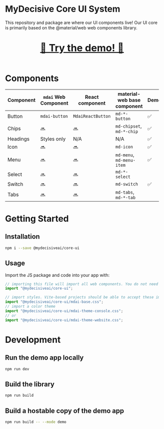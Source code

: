 # MyDecisive Core UI System

This repository and package are where our UI components live! Our UI core is primarily based on the @material/web web components library.

<div style="text-align: center; font-size: 2rem; font-weight: bold; padding: 24px 0;"><a href="https://decisiveai.github.io/mdai-core-ui-system/">🐙 Try the demo! 🐙</a></div>

# Components

| Component | `mdai` Web Component | React component   | material-web base component | Demo | Stability |
| --------- | -------------------- | ----------------- | --------------------------- | ---- | --------- |
| Button    | `mdai-button`        | `MdaiReactButton` | `md-*-button`               | ✅   | Preview   |
| Chips     | 🔜                   | 🔜                | `md-chipset`, `md-*-chip`   | ✅   |           |
| Headings  | Styles only          | N/A               | N/A                         | ✅   | Preview   |
| Icon      | 🔜                   | 🔜                | `md-icon`                   | ✅   |           |
| Menu      | 🔜                   | 🔜                | `md-menu`, `md-menu-item`   | ✅   |           |
| Select    | 🔜                   | 🔜                | `md-*-select`               |      |           |
| Switch    | 🔜                   | 🔜                | `md-switch`                 | ✅   |           |
| Tabs      | 🔜                   | 🔜                | `md-tabs`, `md-*-tab`       |      |           |

# Getting Started

## Installation

```sh
npm i --save @mydecisiveai/core-ui
```

## Usage

Import the JS package and code into your app with:

```ts
// importing this file will import all web components. You do not need to import individual components where they are used in your application.
import "@mydecisiveai/core-ui";

// import styles. Vite-based projects should be able to accept these imports and work like 🪄 magic 🪄. Webpack projects may need a CSS loader.
import "@mydecisiveai/core-ui/mdai-base.css";
// import a color theme
import "@mydecisiveai/core-ui/mdai-theme-console.css";
// or
import "@mydecisiveai/core-ui/mdai-theme-website.css";
```

# Development

## Run the demo app locally

```sh
npm run dev
```

## Build the library

```sh
npm run build
```

## Build a hostable copy of the demo app

```sh
npm run build -- --mode demo
```
